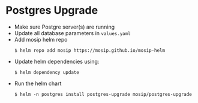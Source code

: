 # Postgres Upgrade

* Make sure Postgre server(s) are running
* Update all database parameters in `values.yaml`
* Add mosip helm repo
  ```
  $ helm repo add mosip https://mosip.github.io/mosip-helm
  ```
* Update helm dependencies using:
  ```
  $ helm dependency update
  ```
* Run the helm chart
  ```
  $ helm -n postgres install postgres-upgrade mosip/postgres-upgrade
  ```
